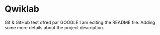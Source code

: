 # Qwiklab
Git &amp; GitHub test ofred par GOOGLE
I am editing the README file. Adding some more details about the project description.
